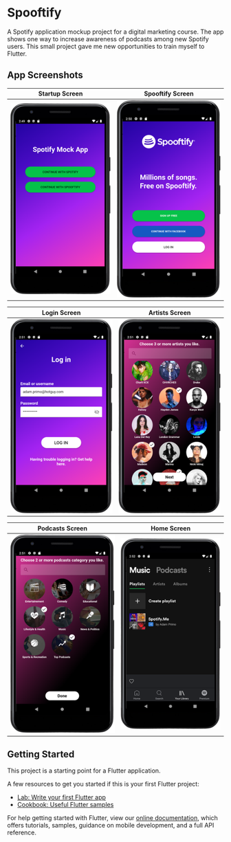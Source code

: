# Spooftify

A Spotify application mockup project for a digital marketing course. The app shows one way to increase awareness of podcasts among new Spotify users. This small project gave me new opportunities to train myself to Flutter.

## App Screenshots

Startup Screen | Spooftify Screen
--- | ---
![Startup Screen](/docs/start.png?raw=true "Startup Screen") | ![Spooftify Screen](/docs/spooftify.png?raw=true "Spooftify Screen")

Login Screen | Artists Screen
--- | ---
![Login Screen](/docs/login.png?raw=true "Login Screen") | ![Artists Screen](/docs/artists.png?raw=true "Artists Screen")

Podcasts Screen | Home Screen
--- | ---
![Podcasts Screen](/docs/podcasts.png?raw=true "Podcasts Screen") | ![Home Screen](/docs/home.png?raw=true "Home Screen")
## Getting Started

This project is a starting point for a Flutter application.

A few resources to get you started if this is your first Flutter project:

- [Lab: Write your first Flutter app](https://flutter.io/docs/get-started/codelab)
- [Cookbook: Useful Flutter samples](https://flutter.io/docs/cookbook)

For help getting started with Flutter, view our 
[online documentation](https://flutter.io/docs), which offers tutorials, 
samples, guidance on mobile development, and a full API reference.
